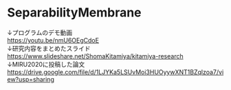 # SeparabilityMembrane  
 
↓プログラムのデモ動画  
https://youtu.be/nmU6OEgCdoE  
↓研究内容をまとめたスライド  
https://www.slideshare.net/ShomaKitamiya/kitamiya-research  
↓MIRU2020に投稿した論文  
https://drive.google.com/file/d/1LJYKa5LSUvMoi3HUOyywXNT1BZqlzoa7/view?usp=sharing  
